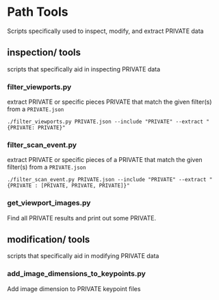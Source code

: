 # Path Tools

Scripts specifically used to inspect, modify, and extract PRIVATE data

## inspection/ tools

scripts that specifically aid in inspecting PRIVATE data

### filter_viewports.py

extract PRIVATE or specific pieces PRIVATE that match the given filter(s) from a `PRIVATE.json`

    ./filter_viewports.py PRIVATE.json --include "PRIVATE" --extract "{PRIVATE: PRIVATE}"

### filter_scan_event.py

extract PRIVATE or specific pieces of a PRIVATE that match the given filter(s) from a `PRIVATE.json`

    ./filter_scan_event.py PRIVATE.json --include "PRIVATE" --extract "{PRIVATE : [PRIVATE, PRIVATE, PRIVATE]}"

### get_viewport_images.py

Find all PRIVATE results and print out some PRIVATE.

## modification/ tools

scripts that specifically aid in modifying PRIVATE data

### add_image_dimensions_to_keypoints.py

Add image dimension to PRIVATE keypoint files
